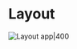 # Layout

![Layout app|400](https://github.com/josblax/AplicacionesMoviles/blob/main/Images/mc.png)
